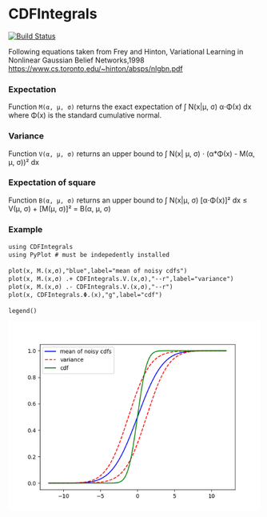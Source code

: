 # CDFIntegrals

[![Build Status](https://github.com/ngiann/CDFIntegrals.jl/actions/workflows/CI.yml/badge.svg?branch=main)](https://github.com/ngiann/CDFIntegrals.jl/actions/workflows/CI.yml?query=branch%3Amain)

Following equations taken from Frey and Hinton, 
Variational Learning in Nonlinear Gaussian Belief Networks,1998
https://www.cs.toronto.edu/~hinton/absps/nlgbn.pdf

### Expectation
Function `M(α, μ, σ)` returns the exact expectation  of ∫ N(x|μ, σ) α⋅Φ(x) dx where Φ(x) is the standard cumulative normal.

### Variance
Function `V(α, μ, σ)` returns an upper bound to ∫ N(x| μ, σ) ⋅ (α*Φ(x) - M(α, μ, σ))² dx

### Expectation of square
Function `B(α, μ, σ)` returns an upper bound to ∫ N(x|μ, σ) [α⋅Φ(x)]² dx ≤ V(μ, σ) + [M(μ, σ)]² = B(α, μ, σ)

### Example

```
using CDFIntegrals
using PyPlot # must be indepedently installed

plot(x, M.(x,σ),"blue",label="mean of noisy cdfs")
plot(x, M.(x,σ) .+ CDFIntegrals.V.(x,σ),"--r",label="variance")
plot(x, M.(x,σ) .- CDFIntegrals.V.(x,σ),"--r")
plot(x, CDFIntegrals.Φ.(x),"g",label="cdf")

legend()
```
![example](cdf_with_interval.png)